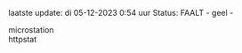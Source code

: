 laatste update: 
di 05-12-2023  0:54   uur 
Status: FAALT - geel - 
<div class="service Y">microstation</div><div class="service G">httpstat</div>